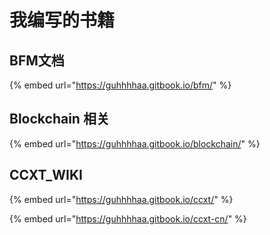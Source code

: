 # 我编写的书籍

## BFM文档

{% embed url="https://guhhhhaa.gitbook.io/bfm/" %}

## Blockchain 相关

{% embed url="https://guhhhhaa.gitbook.io/blockchain/" %}

## CCXT\_WIKI

{% embed url="https://guhhhhaa.gitbook.io/ccxt/" %}

{% embed url="https://guhhhhaa.gitbook.io/ccxt-cn/" %}



